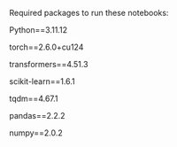 Required packages to run these notebooks:

Python==3.11.12

torch==2.6.0+cu124

transformers==4.51.3

scikit-learn==1.6.1

tqdm==4.67.1

pandas==2.2.2

numpy==2.0.2
